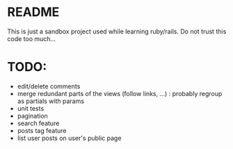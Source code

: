 # README

This is just a sandbox project used while learning ruby/rails. Do not trust this code too much...


# TODO:
 - edit/delete comments
 - merge redundant parts of the views (follow links, ...) : probably regroup as partials with params
 - unit tests
 - pagination
 - search feature
 - posts tag feature
 - list user posts on user's public page
